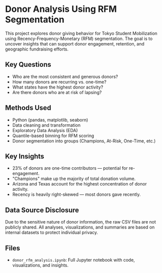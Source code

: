 # Donor Analysis Using RFM Segmentation

This project explores donor giving behavior for Tokyo Student Mobilization using Recency-Frequency-Monetary (RFM) segmentation. The goal is to uncover insights that can support donor engagement, retention, and geographic fundraising efforts.

## Key Questions
- Who are the most consistent and generous donors?
- How many donors are recurring vs. one-time?
- What states have the highest donor activity?
- Are there donors who are at risk of lapsing?

## Methods Used
- Python (pandas, matplotlib, seaborn)
- Data cleaning and transformation
- Exploratory Data Analysis (EDA)
- Quantile-based binning for RFM scoring
- Donor segmentation into groups (Champions, At-Risk, One-Time, etc.)

## Key Insights
- 23% of donors are one-time contributors — potential for re-engagement.
- "Champions" make up the majority of total donation volume.
- Arizona and Texas account for the highest concentration of donor activity.
- Recency is heavily right-skewed — most donors gave recently.

## Data Source Disclosure
Due to the sensitive nature of donor information, the raw CSV files are not publicly shared. All analyses, visualizations, and summaries are based on internal datasets to protect individual privacy. 

## Files
- `donor_rfm_analysis.ipynb`: Full Jupyter notebook with code, visualizations, and insights.

